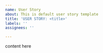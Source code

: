 ```yaml
---
name: User Story
about: This is default user story template
title: 'USER STORY: <title>'
labels: ''
assignees: ''

---
```


content here
